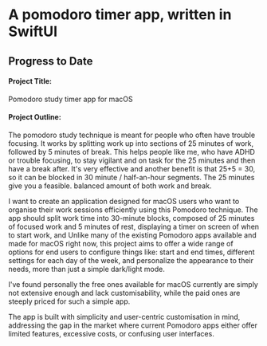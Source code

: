 # A pomodoro timer app, written in SwiftUI



## **Progress to Date**

#### Project Title:
Pomodoro study timer app for macOS

#### Project Outline:
The pomodoro study technique is meant for people who often have trouble focusing. It works by splitting work up into sections of 25 minutes of work, followed by 5 minutes of break. This helps people like me, who have ADHD or trouble focusing, to stay vigilant and on task for the 25 minutes and then have a break after. It's very effective and another benefit is that 25+5 = 30, so it can be blocked in 30 minute / half-an-hour segments. The 25 minutes give you a feasible. balanced amount of both work and break.

I want to create an application designed for macOS users who want to organise their work sessions efficiently using this Pomodoro technique. The app should split work time into 30-minute blocks, composed of 25 minutes of focused work and 5 minutes of rest, displaying a timer on screen of when to start work, and 
Unlike many of the existing Pomodoro apps available and made for macOS right now, this project aims to offer a wide range of  options for end users to configure things like: start and end times, different settings for each day of the week, and personalize the appearance to their needs, more than just a simple dark/light mode.

I've found personally the free ones available for macOS currently are simply not extensive enough and lack customisability, while the paid ones are steeply priced for such a simple app.

The app is built with simplicity and user-centric customisation in mind, addressing the gap in the market where current Pomodoro apps either offer limited features, excessive costs, or confusing user interfaces.
